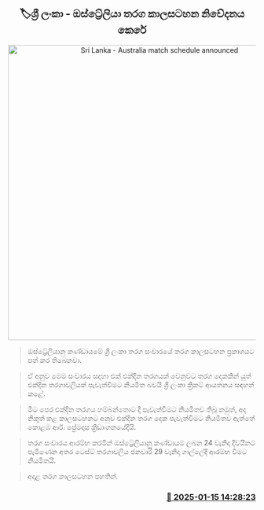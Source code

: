<p align='center'><b><h2 align='center' title='Sri Lanka - Australia match schedule announced'>🏷ශ්‍රී ලංකා - ඔස්ට්‍රේලියා තරග කාලසටහන නිවේදනය කෙරේ</h2></b></p>
<p align='center'><img src='https://helakuru.sgp1.cdn.digitaloceanspaces.com/esana/images/lib/sl-vs-aus-new.jpg' width='600' alt='Sri Lanka - Australia match schedule announced'></p>

> ඔස්ට්‍රේලියානු කණ්ඩායමේ ශ්‍රී ලංකා තරග සංචාරයේ තරග කාලසටහන ප්‍රකාශයට පත් කර තිබෙනවා.

> ඒ අනුව මෙම සංචාරය සදහා එක් එක්දින තරගයක් වෙනුවට තරග දෙකකින් යුත් එක්දින තරගාවලියක් පැවැත්වීමට නියමිත බවයි ශ්‍රී ලංකා ක්‍රිකට් ආයතනය සඳහන් කළේ.

> මීට පෙර එක්දින තරගය හම්බන්තොට දී පැවැත්වීමට නියමිතව තිබූ නමුත්, අද නිකුත් කළ කාලසටහනට අනුව එක්දින තරග දෙක පැවැත්වීමට නියමිතව ඇත්තේ කොළඹ ආර්. ප්‍රේමදාස ක්‍රීඩාංගනයේදීයි.

> තරග සංචාරය ආරම්භ කරමින් ඔස්ට්‍රේලියානු කණ්ඩායම ලබන 24 වැනිදා දිවයිනට පැමිණෙන අතර ටෙස්ට් තරගාවලිය ජනවාරි 29 වැනිදා ගාල්ලේදී ආරම්භ වීමට නියමිතයි.

> අදාළ තරග කාලසටහන පහතින්. 



<h3 align='right'><a href='https://www.helakuru.lk/esana/p/106595/'>📅 2025-01-15 14:28:23</a></h3>
